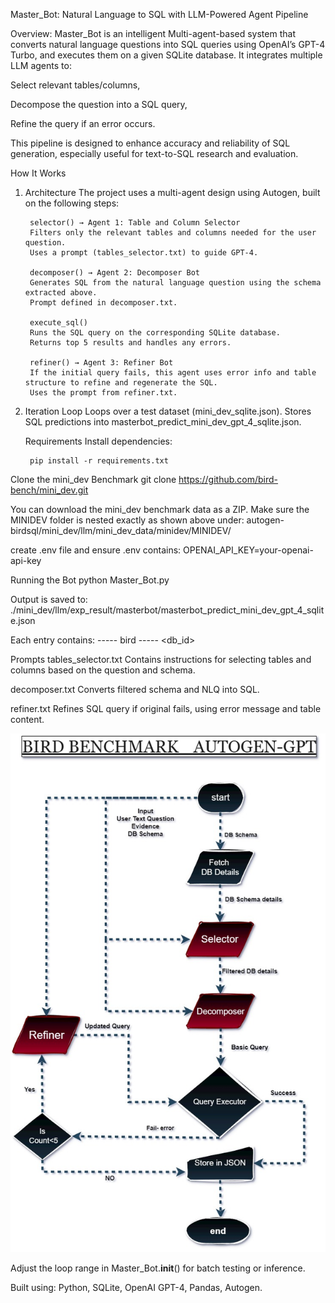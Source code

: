 Master_Bot: Natural Language to SQL with LLM-Powered Agent Pipeline

Overview:
Master_Bot is an intelligent Multi-agent-based system that converts natural language questions into SQL queries using OpenAI’s GPT-4 Turbo, and executes them on a given SQLite database. It integrates multiple LLM agents to:

Select relevant tables/columns,

Decompose the question into a SQL query,

Refine the query if an error occurs.

This pipeline is designed to enhance accuracy and reliability of SQL generation, especially useful for text-to-SQL research and evaluation.


How It Works
1. Architecture
The project uses a multi-agent design using Autogen, built on the following steps:

        selector() → Agent 1: Table and Column Selector
        Filters only the relevant tables and columns needed for the user question.
        Uses a prompt (tables_selector.txt) to guide GPT-4.

        decomposer() → Agent 2: Decomposer Bot
        Generates SQL from the natural language question using the schema extracted above.
        Prompt defined in decomposer.txt.

        execute_sql()
        Runs the SQL query on the corresponding SQLite database.
        Returns top 5 results and handles any errors.

        refiner() → Agent 3: Refiner Bot
        If the initial query fails, this agent uses error info and table structure to refine and regenerate the SQL.
        Uses the prompt from refiner.txt.

2. Iteration Loop
Loops over a test dataset (mini_dev_sqlite.json).
Stores SQL predictions into masterbot_predict_mini_dev_gpt_4_sqlite.json.


    Requirements
    Install dependencies:
        
        pip install -r requirements.txt


Clone the mini_dev Benchmark
git clone https://github.com/bird-bench/mini_dev.git


You can download the mini_dev benchmark data as a ZIP.
Make sure the MINIDEV folder is nested exactly as shown above under:
autogen-birdsql/mini_dev/llm/mini_dev_data/minidev/MINIDEV/

create .env file and ensure .env contains:
OPENAI_API_KEY=your-openai-api-key

Running the Bot
python Master_Bot.py

Output is saved to:
./mini_dev/llm/exp_result/masterbot/masterbot_predict_mini_dev_gpt_4_sqlite.json

Each entry contains:
<SQL query>	----- bird -----	<db_id>


Prompts
tables_selector.txt
Contains instructions for selecting tables and columns based on the question and schema.

decomposer.txt
Converts filtered schema and NLQ into SQL.

refiner.txt
Refines SQL query if original fails, using error message and table content.

![Flowchart](./assets/BIRD.jpg)


Adjust the loop range in Master_Bot.__init__() for batch testing or inference.

Built using: Python, SQLite, OpenAI GPT-4, Pandas, Autogen.